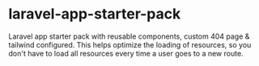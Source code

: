 # laravel-app-starter-pack
Laravel app starter pack with reusable components, custom 404 page &amp; tailwind configured. This helps optimize the loading of resources, so you don't have to load all resources every time a user goes to a new route. 
